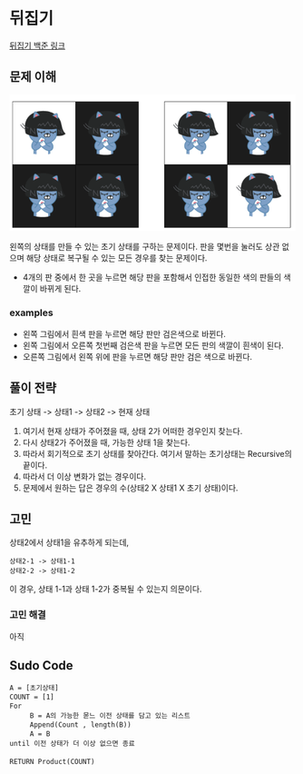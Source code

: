 # 뒤집기 

[뒤집기 백준 링크](https://www.acmicpc.net/problem/15999)


## 문제 이해   

<img src="docs/img1.png" width=600px>

왼쪽의 상태를 만들 수 있는 초기 상태를 구하는 문제이다. 
판을 몇번을 눌러도 상관 없으며 해당 상태로 복구될 수 있는 모든 경우를 찾는 문제이다. 
* 4개의 판 중에서 한 곳을 누르면 해당 판을 포함해서 인접한 동일한 색의 판들의 색깔이 바뀌게 된다. 
### examples
* 왼쪽 그림에서 흰색 판을 누르면 해당 판만 검은색으로 바뀐다. 
* 왼쪽 그림에서 오른쪽 첫번째 검은색 판을 누르면 모든 판의 색깔이 흰색이 된다. 
* 오른쪽 그림에서 왼쪽 위에 판을 누르면 해당 판만 검은 색으로 바뀐다. 


## 풀이 전략

초기 상태 -> 상태1 -> 상태2 -> 현재 상태

1. 여기서 현재 상태가 주어졌을 때, 상태 2가 어떠한 경우인지 찾는다. 
2. 다시 상태2가 주어졌을 때, 가능한 상태 1을 찾는다. 
3. 따라서 회기적으로 초기 상태를 찾아간다. 여기서 말하는 초기상태는 Recursive의 끝이다. 
4. 따라서 더 이상 변화가 없는 경우이다. 
5. 문제에서 원하는 답은 경우의 수(상태2 X 상태1 X 초기 상태)이다. 

## 고민

상태2에서 상태1을 유추하게 되는데,

    상태2-1 -> 상태1-1
    상태2-2 -> 상태1-2 

이 경우, 상태 1-1과 상태 1-2가 중복될 수 있는지 의문이다. 

### 고민 해결

아직

## Sudo Code

    A = [초기상태]
    COUNT = [1]
    For 
         B = A의 가능한 몯느 이전 상태를 담고 있는 리스트
         Append(Count , length(B))
         A = B 
    until 이전 상태가 더 이상 없으면 종료

    RETURN Product(COUNT)
